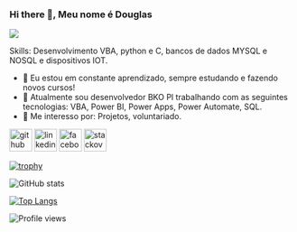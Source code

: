 ### Hi there 👋, Meu nome é Douglas
![](https://images.pexels.com/photos/163046/welcome-to-our-home-welcome-tablet-an-array-of-163046.jpeg?auto=compress&cs=tinysrgb&dpr=3&h=750&w=1260)

Skills: Desenvolvimento VBA, python e C, bancos de dados MYSQL e NOSQL e dispositivos IOT.

- 🔭 Eu estou em constante aprendizado, sempre estudando e fazendo novos cursos! 
- 🌱 Atualmente sou desenvolvedor BKO Pl trabalhando com as seguintes tecnologias: VBA, Power BI, Power Apps, Power Automate, SQL.
- 💬 Me interesso por: Projetos, voluntariado.

[<img src='https://cdn.jsdelivr.net/npm/simple-icons@3.0.1/icons/github.svg' alt='github' height='40'>](https://github.com/DougOliver12)  [<img src='https://cdn.jsdelivr.net/npm/simple-icons@3.0.1/icons/linkedin.svg' alt='linkedin' height='40'>](https://www.linkedin.com/in/douglas-magalhães-28082213b/)  [<img src='https://cdn.jsdelivr.net/npm/simple-icons@3.0.1/icons/facebook.svg' alt='facebook' height='40'>](https://www.facebook.com/douglasnewmetal)  [<img src='https://cdn.jsdelivr.net/npm/simple-icons@3.0.1/icons/stackoverflow.svg' alt='stackoverflow' height='40'>](https://stackoverflow.com/users/13125518)  

[![trophy](https://github-profile-trophy.vercel.app/?username=DougOliver12)](https://github.com/ryo-ma/github-profile-trophy)

![GitHub stats](https://github-readme-stats.vercel.app/api?username=DougOliver12&show_icons=true)  

[![Top Langs](https://github-readme-stats.vercel.app/api/top-langs/?username=DougOliver12)](https://github.com/anuraghazra/github-readme-stats)

![Profile views](https://gpvc.arturio.dev/DougOliver12)  
